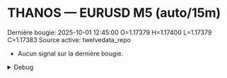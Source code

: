 # THANOS — EURUSD M5 (auto/15m)
Dernière bougie: 2025-10-01 12:45:00  O=1.17379  H=1.17400  L=1.17379  C=1.17383
Source active: twelvedata_repo

- Aucun signal sur la dernière bougie.

<details><summary>Debug</summary>

- TD_API_KEY manquant.

</details>